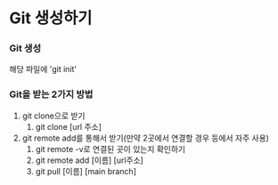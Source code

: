 # Git 생성하기

### Git 생성
해당 파일에 'git init'

### Git을 받는 2가지 방법
1. git clone으로 받기
   1. git clone [url 주소]
2. git remote add를 통해서 받기(만약 2곳에서 연결할 경우 등에서 자주 사용)
   1. git remote -v로 연결된 곳이 있는지 확인하기
   2. git remote add [이름] [url주소] 
   3. git pull [이름] [main branch]